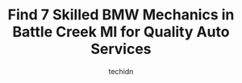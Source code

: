 ---
layout: ampstory
image: https://images.unsplash.com/photo-1639928849293-7f9ff81e41d3?ixlib=rb-4.0.3&ixid=MnwxMjA3fDB8MHxwaG90by1wYWdlfHx8fGVufDB8fHx8&auto=format&fit=crop&w=640&h=853&q=80
author: techidn
featured: false
description: Searching for the finest BMW Mechanic in Battle Creek MI, USA? Look no further than the 7 best BMW Mechanic in the area, where youll find a team of highly qualified professionals ready to h
title: Find 7 Skilled BMW Mechanics in Battle Creek MI for Quality Auto Services
cover:
   title: Find 7 Skilled BMW Mechanics in Battle Creek MI for Quality Auto Services
   subtitle: Rickpate
   background: https://images.unsplash.com/photo-1639928849293-7f9ff81e41d3?ixlib=rb-4.0.3&ixid=MnwxMjA3fDB8MHxwaG90by1wYWdlfHx8fGVufDB8fHx8&auto=format&fit=crop&w=640&h=853&q=80

pages: 
 - layout: thirds
   top: <h1>#1 Sharpe BMW</h1>
   bottom: "<p>Weve looked at several cars in the past week and spoken with several salesman and sales managers who were very difficult to work with and made it a hassle.We found a u</p>"
   background: https://www.knot35.com/toplist/wp-content/uploads/2023/06/best-bmw-mechanic-1-in-battle-creek-mi-1685839757.jpeg
   backgroundblur: true
 - layout: thirds
   top: <h1>#2 Professional Muffler & Brake</h1>
   bottom: "<p>276 N 20th St, Battle Creek, MI 49037, United States</p>"
   background: https://www.knot35.com/toplist/wp-content/uploads/2023/06/best-bmw-mechanic-2-in-battle-creek-mi-1685839757.jpeg
   cta:
      link: https://www.knot35.com/toplist/find-7-skilled-bmw-mechanics-in-battle-creek-mi-for-quality-auto-services/
      text: Find 7 Skilled BMW Mechanics in Battle Creek MI for Quality Auto Services
 - layout: thirds
   top: <h1>#3 Monro Auto Service and Tire Centers</h1>
   bottom: "<p>1249 W Columbia Ave, Battle Creek, MI 49015, United States</p>"
   background: https://www.knot35.com/toplist/wp-content/uploads/2023/06/best-bmw-mechanic-3-in-battle-creek-mi-1685839758.jpeg
   cta:
      link: https://www.knot35.com/toplist/find-7-skilled-bmw-mechanics-in-battle-creek-mi-for-quality-auto-services/
      text: Find 7 Skilled BMW Mechanics in Battle Creek MI for Quality Auto Services
 - layout: thirds
   top: <h1>#4 Master Mechanics</h1>
   bottom: "<p>3219 E Kilgore Rd, Kalamazoo, MI 49001, United States</p>"
   background: https://images.unsplash.com/photo-1518640467707-6811f4a6ab73?ixlib=rb-4.0.3&ixid=MnwxMjA3fDB8MHxwaG90by1wYWdlfHx8fGVufDB8fHx8&auto=format&fit=crop&w=640&h=853&q=80
   cta:
      link: https://www.knot35.com/toplist/find-7-skilled-bmw-mechanics-in-battle-creek-mi-for-quality-auto-services/
      text: Find 7 Skilled BMW Mechanics in Battle Creek MI for Quality Auto Services
 - layout: thirds
   top: <h1>#5 Rustys Auto Service</h1>
   bottom: "<p>575 Helmer Rd N, Springfield, MI 49037, United States</p>"
   background: https://images.unsplash.com/photo-1604871000636-074fa5117945?ixlib=rb-4.0.3&ixid=MnwxMjA3fDB8MHxwaG90by1wYWdlfHx8fGVufDB8fHx8&auto=format&fit=crop&w=640&h=853&q=80
   cta:
      link: https://www.knot35.com/toplist/find-7-skilled-bmw-mechanics-in-battle-creek-mi-for-quality-auto-services/
      text: Find 7 Skilled BMW Mechanics in Battle Creek MI for Quality Auto Services
 - layout: thirds
   top: <h1>#6 Zaharions Automotive</h1>
   bottom: "<p>13111 Beadle Lake Rd, Battle Creek, MI 49014, United States</p>"
   background: https://images.unsplash.com/photo-1510906594845-bc082582c8cc?ixlib=rb-4.0.3&ixid=MnwxMjA3fDB8MHxwaG90by1wYWdlfHx8fGVufDB8fHx8&auto=format&fit=crop&w=640&h=853&q=80
   cta:
      link: https://www.knot35.com/toplist/find-7-skilled-bmw-mechanics-in-battle-creek-mi-for-quality-auto-services/
      text: Find 7 Skilled BMW Mechanics in Battle Creek MI for Quality Auto Services
 - layout: thirds
   top: <h1>#7 BMW Of Okemos</h1>
   bottom: "<p>2777 Jolly Rd, Okemos, MI 48864, United States</p>"
   background: https://images.unsplash.com/photo-1591393223703-56fe1347ac62?ixlib=rb-4.0.3&ixid=MnwxMjA3fDB8MHxwaG90by1wYWdlfHx8fGVufDB8fHx8&auto=format&fit=crop&w=640&h=853&q=80
   cta:
      link: https://www.knot35.com/toplist/find-7-skilled-bmw-mechanics-in-battle-creek-mi-for-quality-auto-services/
      text: Find 7 Skilled BMW Mechanics in Battle Creek MI for Quality Auto Services
 - layout: thirds
   middle: Continue reading...
   background: https://images.unsplash.com/photo-1553949345-eb786bb3f7ba?ixlib=rb-4.0.3&ixid=MnwxMjA3fDB8MHxwaG90by1wYWdlfHx8fGVufDB8fHx8&auto=format&fit=crop&w=640&h=853&q=80
   cta:
      link: https://www.knot35.com/toplist/find-7-skilled-bmw-mechanics-in-battle-creek-mi-for-quality-auto-services/
      text: Find 7 Skilled BMW Mechanics in Battle Creek MI for Quality Auto Services
      
---